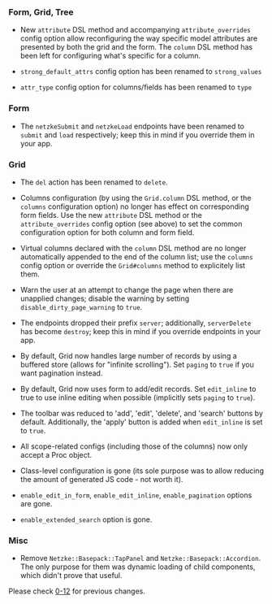 ### Form, Grid, Tree
*   New `attribute` DSL method and accompanying `attribute_overrides` config option allow reconfiguring the way specific model attributes are presented by both the grid and the form. The `column` DSL method has been left for configuring what's specific for a column.

*   `strong_default_attrs` config option has been renamed to `strong_values`

*   `attr_type` config option for columns/fields has been renamed to `type`

### Form
*   The `netzkeSubmit` and `netzkeLoad` endpoints have been renamed to `submit` and `load` respectively; keep
    this in mind if you override them in your app.

### Grid
*   The `del` action has been renamed to `delete`.

*   Columns configuration (by using the `Grid.column` DSL method, or the `columns` configuration option) no longer has effect on corresponding form fields. Use the new `attribute` DSL method or the `attribute_overrides` config option (see above) to set the common configuration option for both column and form field.

*   Virtual columns declared with the `column` DSL method are no longer automatically appended to the end of the column
    list; use the `columns` config option or override the `Grid#columns` method to explicitely list them.

*   Warn the user at an attempt to change the page when there are unapplied changes; disable the warning by
    setting `disable_dirty_page_warning` to `true`.

*   The endpoints dropped their prefix `server`; additionally, `serverDelete` has become `destroy`; keep this in mind if you override endpoints in your app.

*   By default, Grid now handles large number of records by using a buffered store (allows for "infinite scrolling").
    Set `paging` to `true` if you want pagination instead.

*   By default, Grid now uses form to add/edit records. Set `edit_inline` to true to use inline editing when possible
    (implicitly sets `paging` to `true`).

*   The toolbar was reduced to 'add', 'edit', 'delete', and 'search' buttons by default. Additionally, the 'apply'
    button is added when `edit_inline` is set to `true`.

*   All scope-related configs (including those of the columns) now only accept a Proc object.

*   Class-level configuration is gone (its sole purpose was to allow reducing the amount of generated JS code - not worth it).

*   `enable_edit_in_form`, `enable_edit_inline`, `enable_pagination` options are gone.

*   `enable_extended_search` option is gone.

### Misc

*   Remove `Netzke::Basepack::TapPanel` and `Netzke::Basepack::Accordion`. The only purpose for them was dynamic loading
    of child components, which didn't prove that useful.

Please check [0-12](https://github.com/netzke/netzke-basepack/blob/0-12/CHANGELOG.md) for previous changes.
